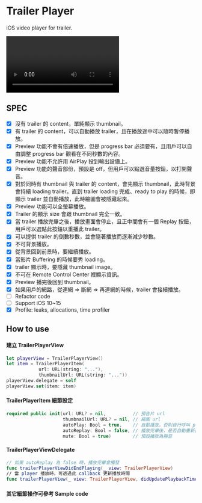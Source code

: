 # Trailer Player
iOS video player for trailer.

![Sample Video](https://abewang.myftp.org/player_demo.mov)

## SPEC
- [x] 沒有 trailer 的 content，單純顯示 thumbnail。
- [x] 有 trailer 的 content，可以自動播放 trailer，且在播放途中可以隨時暫停播放。
- [x] Preview 功能不會有倍速播放，但是 progress bar 必須要有，且用戶可以自由調整 progress bar 觀看在不同秒數的內容。
- [x] Preview 功能不允許用 AirPlay 投到輸出設備上。
- [x] Preview 功能的聲音部份，預設是 off，但用戶可以點選音量按鈕，以打開聲音。
- [x] 對於同時有 thumbnail 與 trailer 的 content，會先顯示 thumbnail，此時背景會持續 loading trailer。直到 trailer loading 完成、ready to play 的時候，即顯示 trailer 並自動播放，此時縮圖會被隱藏起來。
- [x] Preview 功能可以全螢幕播放。
- [x] Trailer 的顯示 size 會跟 thumbnail 完全一致。
- [x] 當 trailer 播放完畢之後，播放畫面會停止，且正中間會有一個 Replay 按鈕，用戶可以選點此按鈕以重播此 trailer。
- [x] 可以提供 trailer 的倒數秒數，並會隨著播放而逐漸減少秒數。
- [x] 不可背景播放。
- [x] 從背景回到前景時，要繼續播放。
- [x] 當影片 Buffering 的時候要秀 loading。
- [x] trailer 顯示時，要隱藏 thumbnail image。
- [x] 不可在 Remote Control Center 裡顯示資訊。
- [x] Preview 播完後回到 thumbnail。
- [x] 如果用戶的網路，從連網 => 斷網 => 再連網的時候，trailer 會接續播放。
- [ ] Refactor code
- [ ] Support iOS 10~15
- [x] Profile: leaks, allocations, time profiler

## How to use
#### 建立 TrailerPlayerView
```swift
let playerView = TrailerPlayerView()
let item = TrailerPlayerItem(
            url: URL(string: "..."),
            thumbnailUrl: URL(string: "..."))
playerView.delegate = self
playerView.set(item: item)
```
#### TrailerPlayerItem 細節設定
```swift
required public init(url: URL? = nil,          // 預告片 url
                     thumbnailUrl: URL? = nil, // 縮圖 url
                     autoPlay: Bool = true,    // 自動播放，否則自行呼叫 play()
                     autoReplay: Bool = false, // 播放完畢後，是否自動重新播放
                     mute: Bool = true)        // 預設播放為靜音
```
#### TrailerPlayerViewDelegate
```swift
// 如果 autoReplay 為 false 時，播放完畢會觸發
func trailerPlayerViewDidEndPlaying(_ view: TrailerPlayerView)
// 當 player 播放時，可透過此 callback 更新播放時間
func trailerPlayerView(_ view: TrailerPlayerView, didUpdatePlaybackTime time: TimeInterval)
```
#### 其它細節操作可參考 Sample code
